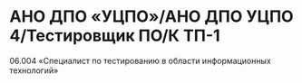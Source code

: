 # АНО ДПО «УЦПО»/АНО ДПО УЦПО 4/Тестировщик ПО/К ТП-1
06.004 «Специалист по тестированию в области информационных технологий»
